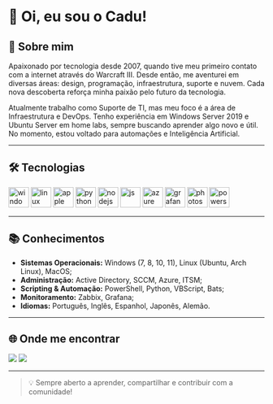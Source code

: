 # 👋 Oi, eu sou o Cadu!

## 📌 Sobre mim
Apaixonado por tecnologia desde 2007, quando tive meu primeiro contato com a internet através do Warcraft III. Desde então, me aventurei em diversas áreas: design, programação, infraestrutura, suporte e nuvem. Cada nova descoberta reforça minha paixão pelo futuro da tecnologia.

Atualmente trabalho como Suporte de TI, mas meu foco é a área de Infraestrutura e DevOps. Tenho experiência em Windows Server 2019 e Ubuntu Server em home labs, sempre buscando aprender algo novo e útil. No momento, estou voltado para automações e Inteligência Artificial.

---

## 🛠️ Tecnologias

<img src="https://cdn.jsdelivr.net/gh/devicons/devicon@latest/icons/windows11/windows11-original.svg" height=40 alt="windows" />
<img src="https://cdn.jsdelivr.net/gh/devicons/devicon@latest/icons/linux/linux-original.svg" height=40 alt="linux" />
<img src="https://cdn.jsdelivr.net/gh/devicons/devicon@latest/icons/apple/apple-original.svg" height=40 alt="apple" />
<img src="https://cdn.jsdelivr.net/gh/devicons/devicon@latest/icons/python/python-original.svg" height=40 alt="python" />
<img src="https://cdn.jsdelivr.net/gh/devicons/devicon@latest/icons/nodejs/nodejs-original.svg" height=40 alt="nodejs" />
<img src="https://cdn.jsdelivr.net/gh/devicons/devicon@latest/icons/javascript/javascript-original.svg" height=40 alt="js" />
<img src="https://cdn.jsdelivr.net/gh/devicons/devicon@latest/icons/azure/azure-original.svg" height=40 alt="azure" />
<img src="https://cdn.jsdelivr.net/gh/devicons/devicon@latest/icons/grafana/grafana-original.svg" height=40 alt="grafana" />
<img src="https://cdn.jsdelivr.net/gh/devicons/devicon@latest/icons/photoshop/photoshop-original.svg" height=40 alt="photoshop" />
<img src="https://cdn.jsdelivr.net/gh/devicons/devicon@latest/icons/powershell/powershell-original.svg" height=40 alt="powershell" />

---

## 📚 Conhecimentos
- **Sistemas Operacionais:** Windows (7, 8, 10, 11), Linux (Ubuntu, Arch Linux), MacOS;
- **Administração:** Active Directory, SCCM, Azure, ITSM;
- **Scripting & Automação:** PowerShell, Python, VBScript, Bats; 
- **Monitoramento:** Zabbix, Grafana;
- **Idiomas:** Português, Inglês, Espanhol, Japonês, Alemão.

---

## 🌐 Onde me encontrar
<a href="https://www.linkedin.com/in/cdamarate" target="_blank"><img src="https://img.shields.io/badge/-LinkedIn-%230077B5?style=for-the-badge&logo=linkedin&logoColor=white" target="_blank"></a>
<a href = "mailto:cdamarate@gmail.com"><img src="https://img.shields.io/badge/-Gmail-%23333?style=for-the-badge&logo=gmail&logoColor=white" target="_blank"></a>

---

> 💡 Sempre aberto a aprender, compartilhar e contribuir com a comunidade!
